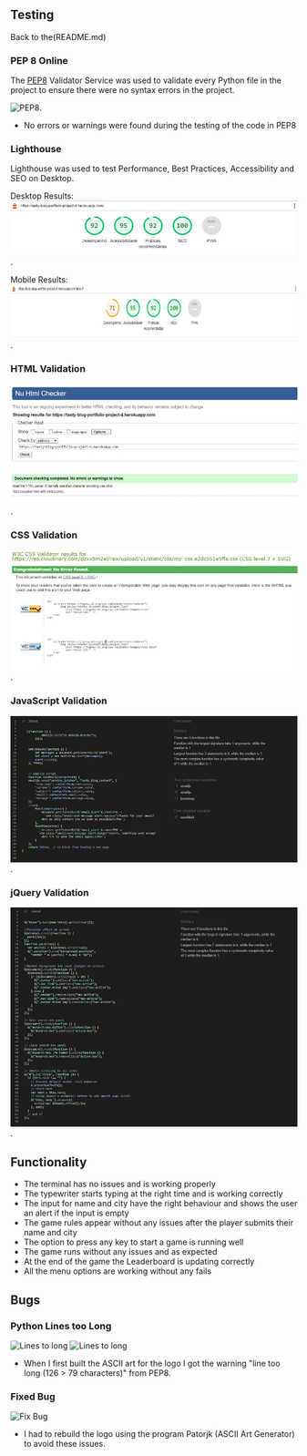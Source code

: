 ## Testing

Back to the(README.md)

### PEP 8 Online

The [PEP8](http://pep8online.com/) Validator Service was used to validate every Python file in the project to ensure there were no syntax errors in the project.

![PEP8](./assets/images/readme/features/hangman-pep8-results.jpg).
* No errors or warnings were found during the testing of the code in PEP8
  
### Lighthouse 
 Lighthouse was used to test Performance, Best Practices, Accessibility and SEO on Desktop. 

Desktop Results:<br>
![Lighthouse Mobile Result](./assets/images/readme/test/tasty_blog_lighthouse_desktop_results.jpg).

Mobile Results:<br>
![Lighthouse Desktop Result](./assets/images/readme/test/tasty_blog_lighthouse_mobile_results.jpg).

### HTML Validation
![HTML Validation Result](./assets/images/readme/test/tasty_blog_html_validator_results.jpg).

### CSS Validation
![CSS Validation Result](./assets/images/readme/test/tasty_blog_css_validator_results.jpg).

### JavaScript Validation
![CSS Validation Result](./assets/images/readme/test/tasty_blog_js_validator_results.jpg).

### jQuery Validation
![CSS Validation Result](./assets/images/readme/test/tasty_blog_jquery_validator_results.jpg).



## Functionality 
* The terminal has no issues and is working properly 
* The typewriter starts typing at the right time and is working correctly 
* The input for name and city have the right behaviour and shows the user an alert if the input is empty
* The game rules appear without any issues after the player submits their name and city
* The option to press any key to start a game is running well
* The game runs without any issues and as expected 
* At the end of the game the Leaderboard is updating correctly
* All the menu options are working without any fails

## Bugs 
### Python Lines too Long
![Lines to long](./assets/images/readme/features/hangman-issue.jpg)
![Lines to long](./assets/images/readme/features/hangman-issue-result.jpg)

* When I first built the ASCII art for the logo I got the warning "line too long (126 > 79 characters)" from PEP8.<br>

### Fixed Bug
![Fix Bug](./assets/images/readme/features/hangman-issue-fixed.jpg)
* I had to rebuild the logo using the program  Patorjk (ASCII Art Generator) to avoid these issues.

